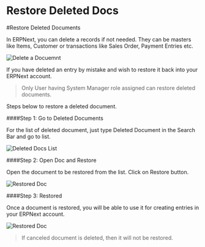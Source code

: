 # Restore Deleted Docs

#Restore Deleted Documents

In ERPNext, you can delete a records if not needed. They can be masters like Items, Customer or transactions like Sales Order, Payment Entries etc.

<img class="screenshot" alt="Delete a Docuemnt" src="{{docs_base_url}}/assets/img/collaboration-tools/delete-a-doc.png">

If you have deleted an entry by mistake and wish to restore it back into your ERPNext account.

> Only User having System Manager role assigned can restore deleted documents.

Steps below to restore a deleted document.

####Step 1: Go to Deleted Documents

For the list of deleted document, just type Deleted Document in the Search Bar and go to list.

<img class="screenshot" alt="Deleted Docs List" src="{{docs_base_url}}/assets/img/collaboration-tools/deleted-docs-list.gif">

####Step 2: Open Doc and Restore

Open the document to be restored from the list. Click on Restore button.

<img class="screenshot" alt="Restored Doc" src="{{docs_base_url}}/assets/img/collaboration-tools/restore-a-doc.png">

####Step 3: Restored

Once a document is restored, you will be able to use it for creating entries in your ERPNext account. 

<img class="screenshot" alt="Restored Doc" src="{{docs_base_url}}/assets/img/collaboration-tools/restored-doc.png">

> If canceled document is deleted, then it will not be restored.
